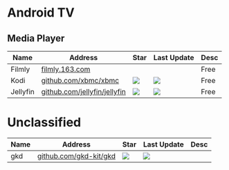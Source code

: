 
# Android TV
## Media Player
Name| Address | Star| Last Update|Desc
-|-|-|-|-|
Filmly|[filmly.163.com](https://filmly.163.com/)|||Free
Kodi|[github.com/xbmc/xbmc](https://github.com/xbmc/xbmc)|<img src="https://img.shields.io/github/stars/xbmc/xbmc?style=for-the-badge" />|<img src="https://img.shields.io/github/last-commit/xbmc/xbmc?style=for-the-badge" /> |Free
Jellyfin|[github.com/jellyfin/jellyfin](https://github.com/jellyfin/jellyfin)|<img src="https://img.shields.io/github/stars/jellyfin/jellyfin?style=for-the-badge" />|<img src="https://img.shields.io/github/last-commit/jellyfin/jellyfin?style=for-the-badge" /> | Free

# Unclassified
Name| Address | Star| Last Update |Desc
-|-|-|-|-|
gkd|[github.com/gkd-kit/gkd](https://github.com/gkd-kit/gkd)|<img src="https://img.shields.io/github/stars/gkd-kit/gkd?style=for-the-badge" />|<img src="https://img.shields.io/github/last-commit/gkd-kit/gkd?style=for-the-badge" /> |
